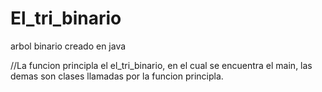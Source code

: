 # El_tri_binario
arbol binario creado en java

//La funcion principla el el_tri_binario, en el cual se encuentra el main, las demas son clases llamadas por la funcion 
principla.
